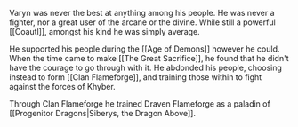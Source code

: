 Varyn was never the best at anything among his people. He was never a fighter, nor a great user of the arcane or the divine. While still a powerful [[Coautl]], amongst his kind he was simply average.

He supported his people during the [[Age of Demons]] however he could. When the time came to make [[The Great Sacrifice]], he found that he didn't have the courage to go through with it. He abdonded his people, choosing instead to form [[Clan Flameforge]], and training those within to fight against the forces of Khyber.

Through Clan Flameforge he trained Draven Flameforge as a paladin of [[Progenitor Dragons|Siberys, the Dragon Above]].
